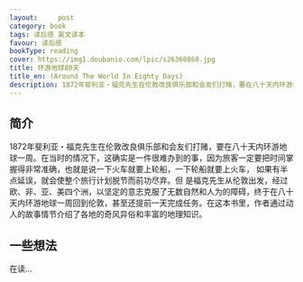 ```yaml
---
layout:     post
category: book
tags: 读后感 英文读本
favour: 读后感
bookType: reading
cover: https://img1.doubanio.com/lpic/s26368868.jpg
title: 环游地球80天
title_en: (Around The World In Eighty Days)
description: 1872年斐利亚・福克先生在伦敦改良俱乐部和会友们打赌，要在八十天内环游地球一周。在当时的情况下，这确实是一件很难办到的事，因为旅客一定要把时间掌握得非常准确，也就是说一下火车就要上轮船，一下轮船就要上火车， 如果有半点延误，就会使整个旅行计划脱节而前功尽弃。但 是福克先生从伦敦出发，经过欧、非、亚、美四个洲，以坚定的意志克服了无数自然和人为的障碍，终于在八十天内环游地球一周回到伦敦，甚至还提前一天完成任务。在这本书里，作者通过动人的故事情节介绍了各地的奇风异俗和丰富的地理知识。
---
```


## 简介
1872年斐利亚・福克先生在伦敦改良俱乐部和会友们打赌，要在八十天内环游地球一周。在当时的情况下，这确实是一件很难办到的事，因为旅客一定要把时间掌握得非常准确，也就是说一下火车就要上轮船，一下轮船就要上火车， 如果有半点延误，就会使整个旅行计划脱节而前功尽弃。但 是福克先生从伦敦出发，经过欧、非、亚、美四个洲，以坚定的意志克服了无数自然和人为的障碍，终于在八十天内环游地球一周回到伦敦，甚至还提前一天完成任务。在这本书里，作者通过动人的故事情节介绍了各地的奇风异俗和丰富的地理知识。

## 一些想法
在读...